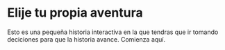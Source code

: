 # Elije tu propia aventura 

Esto es una pequeña historia interactiva en la que tendras que ir tomando deciciones para que la historia avance.
Comienza aquí.



